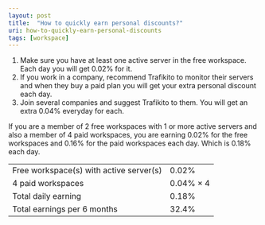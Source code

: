 ```yaml
---
layout: post
title:  "How to quickly earn personal discounts?"
uri: how-to-quickly-earn-personal-discounts
tags: [workspace]
---
```


<ol>
    <li>
        Make sure you have at least one active server in the free workspace. Each day you will get 0.02% for it.
    </li>
    <li>
        If you work in a company, recommend Trafikito to monitor their servers and when they buy a paid plan you will
        get your extra personal discount each day.
    </li>
    <li>
        Join several companies and suggest Trafikito to them. You will get an extra 0.04% everyday for each.
    </li>
</ol>

<!--more-->

<p>
    If you are a member of 2 free workspaces with 1 or more active servers and also a member of 4 paid workspaces, you
    are earning 0.02% for the free workspaces and 0.16% for the paid workspaces each day. Which is 0.18% each day.
</p>


<table class="mdl-data-table mdl-shadow--2dp">
    <tr>
        <td class="mdl-data-table__cell--non-numeric">Free workspace(s) with active server(s)</td>
        <td class="mdl-data-table__cell--non-numeric">0.02%</td>
    </tr>
    <tr>
        <td class="mdl-data-table__cell--non-numeric">4 paid workspaces</td>
        <td class="mdl-data-table__cell--non-numeric">0.04% × 4</td>
    </tr>
    <tr>
        <td class="mdl-data-table__cell--non-numeric">Total daily earning</td>
        <td class="mdl-data-table__cell--non-numeric">0.18%</td>
    </tr>
    <tr>
        <td class="mdl-data-table__cell--non-numeric">Total earnings per 6 months</td>
        <td class="mdl-data-table__cell--non-numeric">32.4%</td>
    </tr>
</table>

